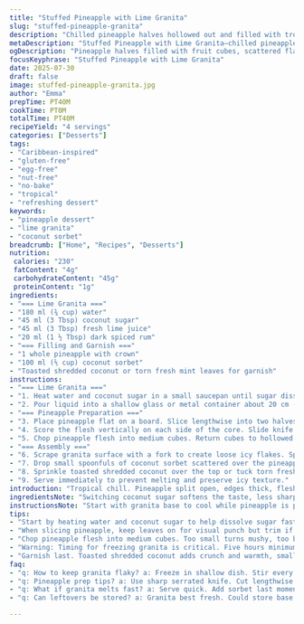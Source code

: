 ```yaml
---
title: "Stuffed Pineapple with Lime Granita"
slug: "stuffed-pineapple-granita"
description: "Chilled pineapple halves hollowed out and filled with tropical fruit cubes. Lime granita stirred to icy crystals, sprinkled on top. Vanilla bean ice cream replaced by coconut sorbet balls. Toasted shredded coconut or fresh mint leaves for garnish. Granita made with water, sugar, lime juice, and spiced dark rum in smaller proportions. coconut sugar swapped in. Preparation includes careful pineapple sectioning and granita scraping. Serve immediately once assembled. Refreshing dessert, naturally gluten-, nut-, and egg-free. No baking needed, mostly freezing, some chopping. Time adjusted slightly to make granita less firm but still flaky."
metaDescription: "Stuffed Pineapple with Lime Granita—chilled pineapple halves filled with tropical cubes. Flaky lime granita, coconut sorbet, toasted coconut or mint. Gluten, nut free. No bake."
ogDescription: "Pineapple halves filled with fruit cubes, scattered flaky lime granita, coconut sorbet, garnished mint or toasted coconut. Refreshing. Quick assemble. Chill time key."
focusKeyphrase: "Stuffed Pineapple with Lime Granita"
date: 2025-07-30
draft: false
image: stuffed-pineapple-granita.jpg
author: "Emma"
prepTime: PT40M
cookTime: PT0M
totalTime: PT40M
recipeYield: "4 servings"
categories: ["Desserts"]
tags:
- "Caribbean-inspired"
- "gluten-free"
- "egg-free"
- "nut-free"
- "no-bake"
- "tropical"
- "refreshing dessert"
keywords:
- "pineapple dessert"
- "lime granita"
- "coconut sorbet"
breadcrumb: ["Home", "Recipes", "Desserts"]
nutrition: 
 calories: "230"
 fatContent: "4g"
 carbohydrateContent: "45g"
 proteinContent: "1g"
ingredients:
- "=== Lime Granita ==="
- "180 ml (¾ cup) water"
- "45 ml (3 Tbsp) coconut sugar"
- "45 ml (3 Tbsp) fresh lime juice"
- "20 ml (1 ½ Tbsp) dark spiced rum"
- "=== Filling and Garnish ==="
- "1 whole pineapple with crown"
- "100 ml (⅖ cup) coconut sorbet"
- "Toasted shredded coconut or torn fresh mint leaves for garnish"
instructions:
- "=== Lime Granita ==="
- "1. Heat water and coconut sugar in a small saucepan until sugar dissolves. Remove from heat. Stir in lime juice and spiced rum. Let cool to room temperature."
- "2. Pour liquid into a shallow glass or metal container about 20 cm (8 in) square. Freeze for 5 hours, stirring every hour to break up ice crystals slightly, to keep texture flaky but not hard."
- "=== Pineapple Preparation ==="
- "3. Place pineapple flat on a board. Slice lengthwise into two halves, keep leaves attached. Use a sharp serrated or paring knife to cut just inside the rind all around the flesh without piercing the skin."
- "4. Score the flesh vertically on each side of the core. Slide knife beneath flesh sides carefully to detach from rind. Pull flesh away. Cut core into pieces and discard."
- "5. Chop pineapple flesh into medium cubes. Return cubes to hollowed pineapple halves."
- "=== Assembly ==="
- "6. Scrape granita surface with a fork to create loose icy flakes. Spoon and sprinkle granita evenly over pineapple cubes."
- "7. Drop small spoonfuls of coconut sorbet scattered over the pineapple and granita."
- "8. Sprinkle toasted shredded coconut over the top or tuck torn fresh mint leaves for a fresh, herbal note."
- "9. Serve immediately to prevent melting and preserve icy texture."
introduction: "Tropical chill. Pineapple split open, edges thick, fleshy. Hollowed out but not crushed. Cubes pop like jewels, sweet and bright. Lime tang runs through icy granita, dusted finely. Sugar swapped for coconut, subtle, earthy. Dark rum instead of plain, warmer notes. Sorbet cools the tongue, coconut flavor like an island breeze. Garnish flaked coconut, toasted, or sprigs of mint torn and strewn, messy, fresh. No baking. No fuss. Freeze, slice, scrape, serve fast. Time is the friend here, waiting for crystals to form but not too hard. All clean, gluten-free, egg-free, nut-free. Just summer’s best, cold, sweet, sharp. From preparation to fork, burst of tropical sunshine. Little steps but big taste. "
ingredientsNote: "Switching coconut sugar softens the taste, less sharp than white sugar, adds warmth. Dark spiced rum instead of plain brown gives depth, slight vanilla and clove hint. Coconut sorbet brings dairy-free twist replacing vanilla ice cream for tropical vibe. Pineapple selection essential: ripe but firm, thicker rind easier for scooping without breaking. Leaves on pineapple add visual drama for presentation but can be trimmed if preferred. Toasted shredded coconut easier than large flakes, small texture contrast but not overpowering. Mint leaves optional, fresh, torn not chopped for scattered effect. Quantities tweaked: slightly less sugar and liquid for better balance with fruit sweetness, granita portion reduced to keep dessert light. Use shallow container for quick freezing and even texture formation."
instructionsNote: "Start with granita base to cool while pineapple is prepped. Heating water and sugar dissolves faster, then mix in lime and rum off heat to preserve flavors. Freeze uncovered in wide shallow dish helps faster freezing. Stirring granita every hour a twist to break big ice crystals, stops rock-hard blocks, creates small flakes. Patience needed here. Pineapple carving demands care: incision without puncturing rind keeps structure for holding filling. Score flesh near core to loosen easily. Removing core key since it’s fibrous. Chopping flesh into cubes avoids mushiness and provides textural contrast with icy granita. Granita scraped with fork last moment keeps icy texture. Adding coconut sorbet in small dollops layered across fruit and ice adds creamy cool bursts. Garnish scattered last, before serving to avoid wilting or sogginess. Serve fast. No reheating or storing, melting starts immediately. Simple clean up afterward, fruit skins can be composted. This is assembly, freezing and chopping – no actual cooking on stove needed beyond dissolving sugar."
tips:
- "Start by heating water and coconut sugar to help dissolve sugar fast. Remove from heat before adding lime juice and rum. Keep it cool to preserve fresh lime taste. Use a shallow container for granita so freezing happens quicker and ice crystals form evenly. Stir once an hour. Don’t overfreeze or granita turns hard chunks. Aim flaky texture for scoop. Patience pays off."
- "When slicing pineapple, keep leaves on for visual punch but trim if presentation isn’t needed. Cut lengthwise flat to board so it sits stable. Use serrated or paring knife close to rind but don’t pierce, this keeps shell intact for holding filling. Score flesh around core for looseness—not mushy cubes. Core’s fibrous, remove fully to avoid bitterness and texture clash."
- "Chop pineapple flesh into medium cubes. Too small turns mushy, too big hard to eat with granita flakes. Cubes should pop juicy but hold shape. Return to shell after hollowing for serving. This keeps juices in and presentation neat. Granita stays icy over cubes, layering textures contrast; juicy fruit, flaky ice, creamy sorbet."
- "Warning: Timing for freezing granita is critical. Five hours minimum, stirring hourly. Not to freeze solid or block. Want flaky but still scoopable. If too hard, let sit few minutes at room temp before scraping. Scraping with fork last minute creates those loose crystals. Add sorbet on top just before serving to keep distinct creamy bursts, not melted pools."
- "Garnish last. Toasted shredded coconut adds crunch and warmth, small flakes better than big chunks to avoid overpowering. Mint leaves torn, not chopped, scattered gives herbal freshness, sharp bursts. Avoid wet garnishes early — they wilt or sog. Serve immediately. No reheating, no storing after assembly. Fruit shell can compost for cleanup."
faq:
- "q: How to keep granita flaky? a: Freeze in shallow dish. Stir every hour. Five-hour freeze minimum. Avoid solid blocks. Scrape fork after freezing. Room temp rest if too hard. Break crystals well."
- "q: Pineapple prep tips? a: Use sharp serrated knife. Cut lengthwise. Score flesh near core. Remove core fully or fibers are chewy. Keep rind unbroken for sturdy shell. Cube flesh medium size. Avoid mushy or big chunks."
- "q: What if granita melts fast? a: Serve quick. Add sorbet last moment. No reheating. Use shallow container for freezing to control texture. Keep granita cold before assembling. Granita melts faster with room temp fruit."
- "q: Can leftovers be stored? a: Granita best fresh. Could store base before freezing, in fridge few hours though sugar may settle. Pineapple cubes hold few hours in fridge covered. Assembled dish no, melts fast. Cleanup easy, scoop shells compost."

---
```

